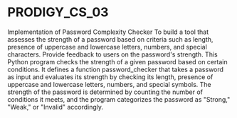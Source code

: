 # PRODIGY_CS_03
Implementation of Password Complexity Checker
To build a tool that assesses the strength of a password based on criteria such as length, presence of uppercase and lowercase letters, numbers, and special characters. Provide feedback to users on the password's strength.
This Python program checks the strength of a given password based on certain conditions. It defines a function password_checker that takes a password as input and evaluates its strength by checking its length, presence of uppercase and lowercase letters, numbers, and special symbols. The strength of the password is determined by counting the number of conditions it meets, and the program categorizes the password as "Strong," "Weak," or "Invalid" accordingly.
